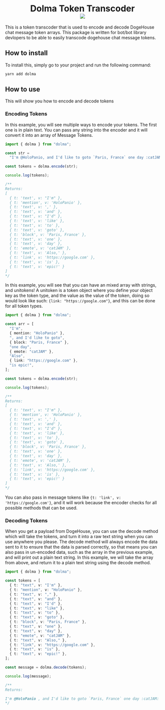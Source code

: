 <h1 align=center>
Dolma Token Transcoder<br>
<a href="https://www.npmjs.com/package/@dogehouse/dolma"><img src="https://img.shields.io/npm/v/@dogehouse/dolma?style=for-the-badge"></a>
</h1>
This is a token transcoder that is used to encode and decode DogeHouse chat message token arrays.  This package is written for bot/bot library devlopers to be able to easily transcode dogehouse chat message tokens.

## How to install

To install this, simply go to your project and run the following command:

```cmd
yarn add dolma
```

## How to use

This will show you how to encode and decode tokens

### Encoding Tokens

In this example, you will see multiple ways to encode your tokens. The first one is in plain text. You can pass any string into the encoder and it will convert it into an array of Message Tokens.

```ts
import { dolma } from "dolma";

const str =
  "I'm @HoloPanio, and I'd like to goto `Paris, France` one day :catJAM: Also, https://google.com is epic!";

const tokens = dolma.encode(str);

console.log(tokens);

/**
Returns: 
[
  { t: 'text', v: "I'm" },
  { t: 'mention', v: 'HoloPanio' },
  { t: 'text', v: ',' },
  { t: 'text', v: 'and' },
  { t: 'text', v: "I'd" },
  { t: 'text', v: 'like' },
  { t: 'text', v: 'to' },
  { t: 'text', v: 'goto' },
  { t: 'block', v: 'Paris, France' },
  { t: 'text', v: 'one' },
  { t: 'text', v: 'day' },
  { t: 'emote', v: 'catJAM' },
  { t: 'text', v: 'Also,' },
  { t: 'link', v: 'https://google.com' },
  { t: 'text', v: 'is' },
  { t: 'text', v: 'epic!' }
]
*/
```

In this example, you will see that you can have an mixed array with strings, and unitokens! A unitoken is a token object where you define your object key as the token type, and the value as the value of the token, doing so would look like such: `{link: "https://google.com"}`, and this can be done for all token types.

```ts
import { dolma } from "dolma";

const arr = [
  "I'm",
  { mention: "HoloPanio" },
  ", and I'd like to goto",
  { block: "Paris, France" },
  "one day",
  { emote: "catJAM" },
  "Also",
  { link: "https://google.com" },
  "is epic!",
];

const tokens = dolma.encode(str);

console.log(tokens);

/**
Returns: 
[
  { t: 'text', v: "I'm" },
  { t: 'mention', v: 'HoloPanio' },
  { t: 'text', v: ',' },
  { t: 'text', v: 'and' },
  { t: 'text', v: "I'd" },
  { t: 'text', v: 'like' },
  { t: 'text', v: 'to' },
  { t: 'text', v: 'goto' },
  { t: 'block', v: 'Paris, France' },
  { t: 'text', v: 'one' },
  { t: 'text', v: 'day' },
  { t: 'emote', v: 'catJAM' },
  { t: 'text', v: 'Also,' },
  { t: 'link', v: 'https://google.com' },
  { t: 'text', v: 'is' },
  { t: 'text', v: 'epic!' }
]
*/
```

You can also pass in message tokens like `{t: 'link', v: 'https://google.com'}`, and it will work because the encoder checks for all possible methods that can be used.

### Decoding Tokens

When you get a payload from DogeHouse, you can use the decode method which will take the tokens, and turn it into a raw text string when you can use anywhere you please. The decode method will always encode the data sent to it to ensure that the data is parsed correctly, so that means you can also pass in un-encoded data, such as the array in the previous example, and will print out a plain text string. In this example, we will take the array from above, and return it to a plain text string using the decode method.

```ts
import { dolma } from "dolma";

const tokens = [
  { t: "text", v: "I'm" },
  { t: "mention", v: "HoloPanio" },
  { t: "text", v: "," },
  { t: "text", v: "and" },
  { t: "text", v: "I'd" },
  { t: "text", v: "like" },
  { t: "text", v: "to" },
  { t: "text", v: "goto" },
  { t: "block", v: "Paris, France" },
  { t: "text", v: "one" },
  { t: "text", v: "day" },
  { t: "emote", v: "catJAM" },
  { t: "text", v: "Also," },
  { t: "link", v: "https://google.com" },
  { t: "text", v: "is" },
  { t: "text", v: "epic!" },
];

const message = dolma.decode(tokens);

console.log(message);

/**
Returns: 

I'm @HoloPanio , and I'd like to goto `Paris, France` one day :catJAM: Also, https://google.com is epic!
*/
```
